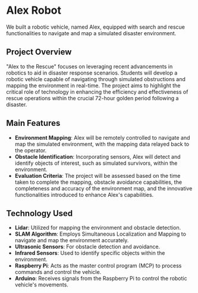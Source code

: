 # Alex Robot

We built a robotic vehicle, named Alex, equipped with search and rescue functionalities to navigate and map a simulated disaster environment.

## Project Overview
"Alex to the Rescue" focuses on leveraging recent advancements in robotics to aid in disaster response scenarios. Students will develop a robotic vehicle capable of navigating through simulated obstructions and mapping the environment in real-time. The project aims to highlight the critical role of technology in enhancing the efficiency and effectiveness of rescue operations within the crucial 72-hour golden period following a disaster.

## Main Features
- **Environment Mapping**: Alex will be remotely controlled to navigate and map the simulated environment, with the mapping data relayed back to the operator.
- **Obstacle Identification**: Incorporating sensors, Alex will detect and identify objects of interest, such as simulated survivors, within the environment.
- **Evaluation Criteria**: The project will be assessed based on the time taken to complete the mapping, obstacle avoidance capabilities, the completeness and accuracy of the environment map, and the innovative functionalities introduced to enhance Alex's capabilities.

## Technology Used
- **Lidar**: Utilized for mapping the environment and obstacle detection.
- **SLAM Algorithm**: Employs Simultaneous Localization and Mapping to navigate and map the environment accurately.
- **Ultrasonic Sensors**: For obstacle detection and avoidance.
- **Infrared Sensors**: Used to identify specific objects within the environment.
- **Raspberry Pi**: Acts as the master control program (MCP) to process commands and control the vehicle.
- **Arduino**: Receives signals from the Raspberry Pi to control the robotic vehicle's movements.

